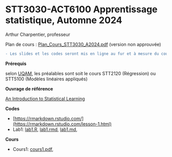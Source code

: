 # STT3030-ACT6100 Apprentissage statistique, Automne 2024

Arthur Charpentier, professeur

Plan de cours : [Plan_Cours_STT3030_A2024.pdf](/docs/Plan_Cours_STT3030_A2024.pdf) (version non approuvée)

```diff
- Les slides et les codes seront mis en ligne au fur et à mesure du cours
```

**Prérequis**

selon [UQAM](https://etudier.uqam.ca/cours?sigle=STT3030), les préalables sont soit le cours STT2120 (Régression) ou STT5100 (Modèles linéaires appliqués)

**Ouvrage de référence**

[An Introduction to Statistical Learning](https://hastie.su.domains/ISLR2/ISLRv2_corrected_June_2023.pdf.download.html)

**Codes**
* [https://rmarkdown.rstudio.com/](https://rmarkdown.rstudio.com/lesson-1.html)
* Lab1: [lab1.R](/lab/lab1.R), [lab1.rmd](/lab/lab1.rmd), [lab1.md](/lab/lab1.md), 

**Cours**
* Cours1: [cours1.pdf](/docs/cours1.pdf),
